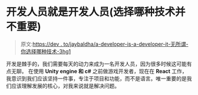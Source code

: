 # 开发人员就是开发人员(选择哪种技术并不重要)

> 原文:[https://dev . to/jaybaldha/a-developer-is-a-developer-it-无所谓-你选择哪种技术-3hg1](https://dev.to/jaybaldha/a-developer-is-a-developer-it-doesn-t-matter-which-technology-you-choose-3hg1)

开发是棘手的，我们需要每天的动力来成为一名开发人员，因为很多时候这可能有点无聊。
在使用 **Unity engine 和 c#** 之前做游戏开发者，现在在 **React** 工作，我意识到我们应该坚持一件事，专注于项目和功能，而不是语言。唯一重要的是我们应该理解发展的核心，对我来说就是解决问题。